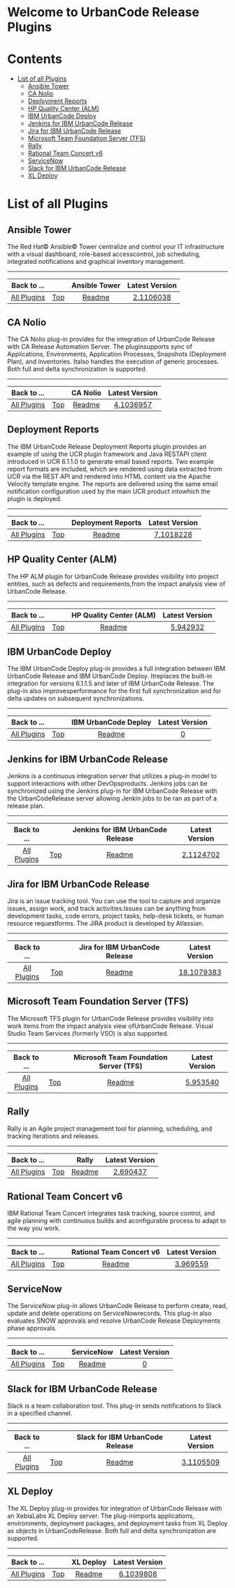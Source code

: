 
Welcome to UrbanCode Release Plugins
====================================

Contents
========

* [List of all Plugins](#list-of-all-plugins)
	* [Ansible Tower](#ansible-tower)
	* [CA Nolio](#ca-nolio)
	* [Deployment Reports](#deployment-reports)
	* [HP Quality Center (ALM)](#hp-quality-center-alm)
	* [IBM UrbanCode Deploy](#ibm-urbancode-deploy)
	* [Jenkins for IBM UrbanCode Release](#jenkins-for-ibm-urbancode-release)
	* [Jira for IBM UrbanCode Release](#jira-for-ibm-urbancode-release)
	* [Microsoft Team Foundation Server (TFS)](#microsoft-team-foundation-server-tfs)
	* [Rally](#rally)
	* [Rational Team Concert v6](#rational-team-concert-v6)
	* [ServiceNow](#servicenow)
	* [Slack for IBM UrbanCode Release](#slack-for-ibm-urbancode-release)
	* [XL Deploy](#xl-deploy)

# List of all Plugins

## Ansible Tower


The Red Hat© Ansible© Tower centralize and control your IT infrastructure with a visual dashboard, role-based accesscontrol, job scheduling, integrated notifications and graphical inventory management.

---
  
|Back to ...||Ansible Tower |Latest Version|
| :---: | :---: | :---: | :---: |
|[All Plugins](../index.md)|[Top](#contents)|[Readme](ucr-plugin-ansible/README.md)|[2.1106038](https://raw.githubusercontent.com/UrbanCode/IBM-UCR-PLUGINS/main/files/ucr-plugin-ansible/ucr-plugin-ansible-tower-2.1106038.zip)|

## CA Nolio


The CA Nolio plug-in provides for the integration of UrbanCode Release with CA Release Automation Server. The pluginsupports sync of Applications, Environments, Application Processes, Snapshots (Deployment Plan), and Inventories. Italso handles the execution of generic processes. Both full and delta synchronization is supported.

---
  
|Back to ...||CA Nolio |Latest Version|
| :---: | :---: | :---: | :---: |
|[All Plugins](../index.md)|[Top](#contents)|[Readme](ucr-plugin-nolio/README.md)|[4.1036957](https://raw.githubusercontent.com/UrbanCode/IBM-UCR-PLUGINS/main/files/ucr-plugin-nolio/ucr-plugin-nolio-4.1036957.zip)|

## Deployment Reports


The IBM UrbanCode Release Deployment Reports plugin provides an example of using the UCR plugin framework and Java RESTAPI client introduced in UCR 6.1.1.0 to generate email based reports. Two example report formats are included, which are rendered using data extracted from UCR via the REST API and rendered into HTML content via the Apache Velocity template engine. The reports are delivered using the same email notification configuration used by the main UCR product intowhich the plugin is deployed.

---
  
|Back to ...||Deployment Reports |Latest Version|
| :---: | :---: | :---: | :---: |
|[All Plugins](../index.md)|[Top](#contents)|[Readme](DeployReport/README.md)|[7.1018228](https://raw.githubusercontent.com/UrbanCode/IBM-UCR-PLUGINS/main/files/DeployReport/ucr-plugin-deployment-reports-7.1018228.zip)|

## HP Quality Center (ALM)


The HP ALM plugin for UrbanCode Release provides visibility into project entities, such as defects and requirements,from the impact analysis view of UrbanCode Release.

---
  
|Back to ...||HP Quality Center (ALM) |Latest Version|
| :---: | :---: | :---: | :---: |
|[All Plugins](../index.md)|[Top](#contents)|[Readme](ucr-plugin-hp-alm/README.md)|[5.942932](https://raw.githubusercontent.com/UrbanCode/IBM-UCR-PLUGINS/main/files/ucr-plugin-hp-alm/HP-ALM-5.942932.zip)|

## IBM UrbanCode Deploy


The IBM UrbanCode Deploy plug-in provides a full integration between IBM UrbanCode Release and IBM UrbanCode Deploy. Itreplaces the built-in integration for versions 6.1.1.5 and later of IBM UrbanCode Release. The plug-in also improvesperformance for the first full synchronization and for delta updates on subsequent synchronizations.

---
  
|Back to ...||IBM UrbanCode Deploy |Latest Version|
| :---: | :---: | :---: | :---: |
|[All Plugins](../index.md)|[Top](#contents)|[Readme](ibm-urbancode-deploy/README.md)|[0]()|

## Jenkins for IBM UrbanCode Release


Jenkins is a continuous integration server that utilizes a plug-in model to support interactions with other DevOpsproducts. Jenkins jobs can be synchronized using the Jenkins plug-in for IBM UrbanCode Release with the UrbanCodeRelease server allowing Jenkin jobs to be ran as part of a release plan.

---
  
|Back to ...||Jenkins for IBM UrbanCode Release |Latest Version|
| :---: | :---: | :---: | :---: |
|[All Plugins](../index.md)|[Top](#contents)|[Readme](ucr-jenkins-ci/README.md)|[2.1124702](https://raw.githubusercontent.com/UrbanCode/IBM-UCR-PLUGINS/main/files/ucr-jenkins-ci/plugins-ucr-jenkins-ci-2.1124702.zip)|

## Jira for IBM UrbanCode Release


Jira is an issue tracking tool. You can use the tool to capture and organize issues, assign work, and track activities.Issues can be anything from development tasks, code errors, project tasks, help-desk tickets, or human resource requestforms. The JIRA product is developed by Atlassian.

---
  
|Back to ...||Jira for IBM UrbanCode Release |Latest Version|
| :---: | :---: | :---: | :---: |
|[All Plugins](../index.md)|[Top](#contents)|[Readme](ucr-plugin-jira/README.md)|[18.1079383](https://raw.githubusercontent.com/UrbanCode/IBM-UCR-PLUGINS/main/files/ucr-plugin-jira/ucr-plugin-jira-18.1079383.zip)|

## Microsoft Team Foundation Server (TFS)


The Microsoft TFS plugin for UrbanCode Release provides visibility into work items from the impact analysis view ofUrbanCode Release. Visual Studio Team Services (formerly VSO) is also supported.

---
  
|Back to ...||Microsoft Team Foundation Server (TFS) |Latest Version|
| :---: | :---: | :---: | :---: |
|[All Plugins](../index.md)|[Top](#contents)|[Readme](ucr-plugin-tfs/README.md)|[5.953540](https://raw.githubusercontent.com/UrbanCode/IBM-UCR-PLUGINS/main/files/ucr-plugin-tfs/ucr-plugin-tfs-5.953540.zip)|

## Rally


Rally is an Agile project management tool for planning, scheduling, and tracking iterations and releases.

---
  
|Back to ...||Rally |Latest Version|
| :---: | :---: | :---: | :---: |
|[All Plugins](../index.md)|[Top](#contents)|[Readme](Rally/README.md)|[2.690437](https://raw.githubusercontent.com/UrbanCode/IBM-UCR-PLUGINS/main/files/Rally/ucr-plugin-rally-2.690437.zip)|

## Rational Team Concert v6


IBM Rational Team Concert integrates task tracking, source control, and agile planning with continuous builds and aconfigurable process to adapt to the way you work.

---
  
|Back to ...||Rational Team Concert v6 |Latest Version|
| :---: | :---: | :---: | :---: |
|[All Plugins](../index.md)|[Top](#contents)|[Readme](RTC/README.md)|[3.969559](https://raw.githubusercontent.com/UrbanCode/IBM-UCR-PLUGINS/main/files/RTC/ucr-plugin-rtc-3.969559.zip)|

## ServiceNow


The ServiceNow plug-in allows UrbanCode Release to perform create, read, update and delete operations on ServiceNowrecords. This plug-in also evaluates SNOW approvals and resolve UrbanCode Release Deployments phase approvals.

---
  
|Back to ...||ServiceNow |Latest Version|
| :---: | :---: | :---: | :---: |
|[All Plugins](../index.md)|[Top](#contents)|[Readme](servicenow-4/README.md)|[0]()|

## Slack for IBM UrbanCode Release


Slack is a team collaboration tool. This plug-in sends notifications to Slack in a specified channel.

---
  
|Back to ...||Slack for IBM UrbanCode Release |Latest Version|
| :---: | :---: | :---: | :---: |
|[All Plugins](../index.md)|[Top](#contents)|[Readme](ucr-plugin-slack/README.md)|[3.1105509](https://raw.githubusercontent.com/UrbanCode/IBM-UCR-PLUGINS/main/files/ucr-plugin-slack/ucr-plugin-slack-3.1105509.zip)|

## XL Deploy


The XL Deploy plug-in provides for integration of UrbanCode Release with an XebiaLabs XL Deploy server. The plug-inimports applications, environments, deployment packages, and deployment tasks from XL Deploy as objects in UrbanCodeRelease. Both full and delta synchronization are supported.

---
  
|Back to ...||XL Deploy |Latest Version|
| :---: | :---: | :---: | :---: |
|[All Plugins](../index.md)|[Top](#contents)|[Readme](ucr-xl-deploy/README.md)|[6.1039808](https://raw.githubusercontent.com/UrbanCode/IBM-UCR-PLUGINS/main/files/ucr-xl-deploy/plugins-ucr-xl-deploy-6.1039808.zip)|
